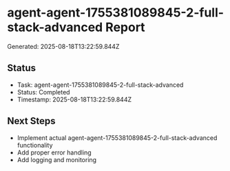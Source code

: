# agent-agent-1755381089845-2-full-stack-advanced Report

Generated: 2025-08-18T13:22:59.844Z

## Status
- Task: agent-agent-1755381089845-2-full-stack-advanced
- Status: Completed
- Timestamp: 2025-08-18T13:22:59.844Z

## Next Steps
- Implement actual agent-agent-1755381089845-2-full-stack-advanced functionality
- Add proper error handling
- Add logging and monitoring
